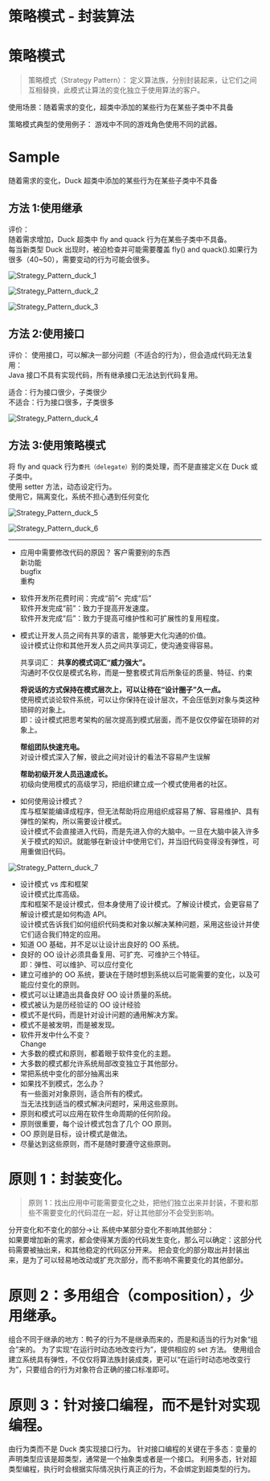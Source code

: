 # 策略模式 - 封装算法

# 策略模式

> 策略模式（Strategy Pattern）：
> 定义算法族，分别封装起来，让它们之间互相替换，此模式让算法的变化独立于使用算法的客户。

使用场景：随着需求的变化，超类中添加的某些行为在某些子类中不具备

策略模式典型的使用例子：
游戏中不同的游戏角色使用不同的武器。

# Sample

随着需求的变化，Duck 超类中添加的某些行为在某些子类中不具备

## 方法 1:使用继承

评价：  
随着需求增加，Duck 超类中 fly and quack 行为在某些子类中不具备。  
每当新类型 Duck 出现时，被迫检查并可能需要覆盖 fly() and quack().如果行为很多（40~50），需要变动的行为可能会很多。

![Strategy_Pattern_duck_1](https://yingvickycao.github.io/img/Strategy_Pattern_duck_1.png)

![Strategy_Pattern_duck_2](https://yingvickycao.github.io/img/Strategy_Pattern_duck_2.png)

![Strategy_Pattern_duck_3](https://yingvickycao.github.io/img/Strategy_Pattern_duck_3.png)

## 方法 2:使用接口

评价：
使用接口，可以解决一部分问题（不适合的行为），但会造成代码无法复用：  
Java 接口不具有实现代码，所有继承接口无法达到代码复用。

适合：行为接口很少，子类很少  
不适合：行为接口很多，子类很多

![Strategy_Pattern_duck_4](https://yingvickycao.github.io/img/Strategy_Pattern_duck_4.png)

## 方法 3:使用策略模式

将 fly and quack 行为`委托（delegate）`别的类处理，而不是直接定义在 Duck 或子类中。  
使用 setter 方法，动态设定行为。  
使用它，隔离变化，系统不担心遇到任何变化

![Strategy_Pattern_duck_5](https://yingvickycao.github.io/img/Strategy_Pattern_duck_5.png)

![Strategy_Pattern_duck_6](https://yingvickycao.github.io/img/Strategy_Pattern_duck_6.png)

---

- 应用中需要修改代码的原因？
  客户需要别的东西  
  新功能  
  bugfix  
  重构
- 软件开发所花费时间：完成“前”< 完成“后”  
  软件开发完成“前”：致力于提高开发速度。  
  软件开发完成“后”：致力于提高可维护性和可扩展性的复用程度。

- 模式让开发人员之间有共享的语言，能够更大化沟通的价值。  
  设计模式让你和其他开发人员之间共享词汇，使沟通变得容易。

  共享词汇：
  **共享的模式词汇“威力强大”。**  
   沟通时不仅仅是模式名称，而是一整套模式背后所象征的质量、特征、约束

  **将说话的方式保持在模式层次上，可以让待在“设计圈子”久一点。**  
   使用模式谈论软件系统，可以让你保持在设计层次，不会压低到对象与类这种琐碎的对象上。  
   即：设计模式把思考架构的层次提高到模式层面，而不是仅仅停留在琐碎的对象上。

  **帮组团队快速充电。**  
   对设计模式深入了解，彼此之间对设计的看法不容易产生误解

  **帮助初级开发人员迅速成长。**  
   初级向使用模式的高级学习，把组织建立成一个模式使用者的社区。

- 如何使用设计模式？  
  库与框架能编译成程序，但无法帮助将应用组织成容易了解、容易维护、具有弹性的架构，所以需要设计模式。  
  设计模式不会直接进入代码，而是先进入你的大脑中。一旦在大脑中装入许多关于模式的知识。就能够在新设计中使用它们，并当旧代码变得没有弹性，可用重做旧代码。

![Strategy_Pattern_duck_7](https://yingvickycao.github.io/img/Strategy_Pattern_duck_7.png)

- 设计模式 vs 库和框架  
  设计模式比库高级。  
  库和框架不是设计模式，但本身使用了设计模式。了解设计模式，会更容易了解设计模式是如何构造 API。  
  设计模式告诉我们如何组织代码类和对象以解决某种问题，采用这些设计并使它们适合我们特定的应用。
- 知道 OO 基础，并不足以让设计出良好的 OO 系统。
- 良好的 OO 设计必须具备复用、可扩充、可维护三个特征。  
  即：弹性、可以维护、可以应付变化
- 建立可维护的 OO 系统，要诀在于随时想到系统以后可能需要的变化，以及可能应付变化的原则。
- 模式可以让建造出具备良好 OO 设计质量的系统。
- 模式被认为是历经验证的 OO 设计经验
- 模式不是代码，而是针对设计问题的通用解决方案。
- 模式不是被发明，而是被发现。
- 软件开发中什么不变？  
  Change
- 大多数的模式和原则，都着眼于软件变化的主题。
- 大多数的模式都允许系统局部改变独立于其他部分。
- 常把系统中变化的部分抽离出来
- 如果找不到模式，怎么办？  
  有一些面对对象原则，适合所有的模式。  
  当无法找到适当的模式解决问题时，采用这些原则。
- 原则和模式可以应用在软件生命周期的任何阶段。
- 原则很重要，每个设计模式包含了几个 OO 原则。
- OO 原则是目标，设计模式是做法。
- 尽量达到这些原则，而不是随时要遵守这些原则。

<h1 id="design_principles_1">原则 1：封装变化。</h1>

> 原则 1：找出应用中可能需要变化之处，把他们独立出来并封装，不要和那些不需要变化的代码混在一起，好让其他部分不会受到影响。

分开变化和不变化的部分->让 系统中某部分变化不影响其他部分：  
如果要增加新的需求，都会使得某方面的代码发生变化，那么可以确定：这部分代码需要被抽出来，和其他稳定的代码区分开来。
把会变化的部分取出并封装出来，是为了可以轻易地改动或扩充次部分，而不影响不需要变化的其他部分。

<h1 id="design_principles_2">原则 2：多用组合（composition），少用继承。</h1>  
组合不同于继承的地方：鸭子的行为不是继承而来的，而是和适当的行为对象“组合”来的。  
为了实现“在运行时动态地改变行为”，提供相应的 set 方法。  
使用组合建立系统具有弹性，不仅仅将算法族封装成类，更可以“在运行时动态地改变行为”，只要组合的行为对象符合正确的接口标准即可。

<h1 id="design_principles_3">原则 3：针对接口编程，而不是针对实现编程。</h1>  
由行为类而不是 Duck 类实现接口行为。
针对接口编程的关键在于多态：变量的声明类型应该是超类型，通常是一个抽象类或者是一个接口。
利用多态，针对超类型编程，执行时会根据实际情况执行真正的行为，不会绑定到超类型的行为。
